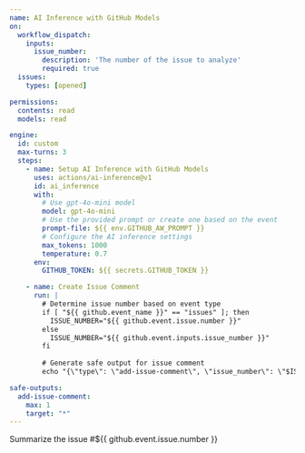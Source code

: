 ```yaml
---
name: AI Inference with GitHub Models
on:
  workflow_dispatch:
    inputs:
      issue_number:
        description: 'The number of the issue to analyze'
        required: true
  issues:
    types: [opened]

permissions:
  contents: read
  models: read

engine:
  id: custom
  max-turns: 3
  steps:
    - name: Setup AI Inference with GitHub Models
      uses: actions/ai-inference@v1
      id: ai_inference
      with:
        # Use gpt-4o-mini model
        model: gpt-4o-mini
        # Use the provided prompt or create one based on the event
        prompt-file: ${{ env.GITHUB_AW_PROMPT }}
        # Configure the AI inference settings
        max_tokens: 1000
        temperature: 0.7
      env:
        GITHUB_TOKEN: ${{ secrets.GITHUB_TOKEN }}

    - name: Create Issue Comment
      run: |
        # Determine issue number based on event type
        if [ "${{ github.event_name }}" == "issues" ]; then
          ISSUE_NUMBER="${{ github.event.issue.number }}"
        else
          ISSUE_NUMBER="${{ github.event.inputs.issue_number }}"
        fi
        
        # Generate safe output for issue comment
        echo "{\"type\": \"add-issue-comment\", \"issue_number\": \"$ISSUE_NUMBER\", \"body\": \"## 🤖 AI Analysis\\n\\nI've analyzed this issue using GitHub's AI models. Here's my assessment:\\n\\n${{ steps.ai_inference.outputs.response }}\\n\\n---\\n*This response was generated using GitHub Models via the AI Inference action.*\"}" >> $GITHUB_AW_SAFE_OUTPUTS

safe-outputs:
  add-issue-comment:
    max: 1
    target: "*"
---
```


Summarize the issue #${{ github.event.issue.number }}